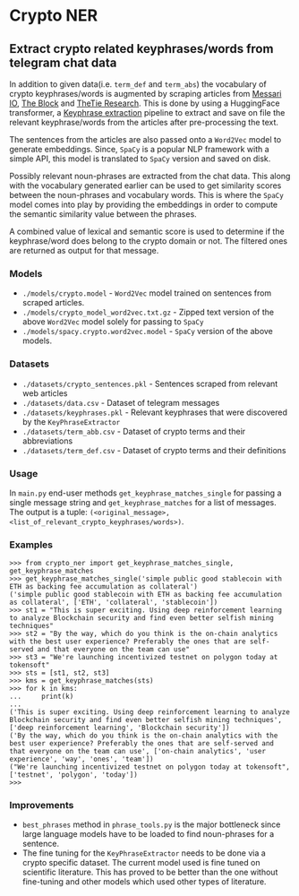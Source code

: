 # Crypto NER
## Extract crypto related keyphrases/words from telegram chat data 

In addition to given data(i.e. `term_def` and `term_abs`) the vocabulary of crypto keyphrases/words is augmented by scraping articles from [Messari IO](https://messari.io/news), [The Block](https://www.theblock.co/category/defi) and [TheTie Research](https://research.thetie.io/category/research/). This is done by using a HuggingFace transformer, a [Keyphrase extraction](https://huggingface.co/spaces/ml6team/keyphrase-extraction) pipeline to extract and save on file the relevant keyphrase/words from the articles after pre-processing the text.

The sentences from the articles are also passed onto a `Word2Vec` model to generate embeddings. Since, `SpaCy` is a popular NLP framework with a simple API, this model is translated to `SpaCy` version and saved on disk.

Possibly relevant noun-phrases are extracted from the chat data. This along with the vocabulary generated earlier can be used to get similarity scores between the noun-phrases and vocabulary words. This is where the `SpaCy` model comes into play by providing the embeddings in order to compute the semantic similarity value between the phrases.

A combined value of lexical and semantic score is used to determine if the keyphrase/word does belong to the crypto domain or not. The filtered ones are returned as output for that message.

### Models
- `./models/crypto.model` - `Word2Vec` model trained on sentences from scraped articles.
- `./models/crypto_model_word2vec.txt.gz` - Zipped text version of the above `Word2Vec` model solely for passing to `SpaCy` 
- `./models/spacy.crypto.word2vec.model` - `SpaCy` version of the above models.


### Datasets
- `./datasets/crypto_sentences.pkl` - Sentences scraped from relevant web articles
- `./datasets/data.csv` - Dataset of telegram messages
- `./datasets/keyphrases.pkl` - Relevant keyphrases that were discovered by the `KeyPhraseExtractor`
- `./datasets/term_abb.csv` - Dataset of crypto terms and their abbreviations
- `./datasets/term_def.csv` - Dataset of crypto terms and their definitions

### Usage

In `main.py` end-user methods `get_keyphrase_matches_single` for passing a single message string and `get_keyphrase_matches` for a list of messages. The output is a tuple: `(<original_message>, <list_of_relevant_crypto_keyphrases/words>)`.

### Examples

```
>>> from crypto_ner import get_keyphrase_matches_single, get_keyphrase_matches
>>> get_keyphrase_matches_single('simple public good stablecoin with ETH as backing fee accumulation as collateral')
('simple public good stablecoin with ETH as backing fee accumulation as collateral', ['ETH', 'collateral', 'stablecoin'])
>>> st1 = "This is super exciting. Using deep reinforcement learning to analyze Blockchain security and find even better selfish mining techniques"
>>> st2 = "By the way, which do you think is the on-chain analytics with the best user experience? Preferably the ones that are self-served and that everyone on the team can use"
>>> st3 = "We're launching incentivized testnet on polygon today at tokensoft"
>>> sts = [st1, st2, st3]
>>> kms = get_keyphrase_matches(sts)
>>> for k in kms:
...     print(k)
... 
('This is super exciting. Using deep reinforcement learning to analyze Blockchain security and find even better selfish mining techniques', ['deep reinforcement learning', 'Blockchain security'])
('By the way, which do you think is the on-chain analytics with the best user experience? Preferably the ones that are self-served and that everyone on the team can use', ['on-chain analytics', 'user experience', 'way', 'ones', 'team'])
("We're launching incentivized testnet on polygon today at tokensoft", ['testnet', 'polygon', 'today'])
>>> 

```

### Improvements
- `best_phrases` method in `phrase_tools.py` is the major bottleneck since large language models have to be loaded to find noun-phrases for a sentence.
- The fine tuning for the `KeyPhraseExtractor` needs to be done via a crypto specific dataset. The current model used is fine tuned on scientific literature. This has proved to be better than the one without fine-tuning and other models which used other types of literature.
